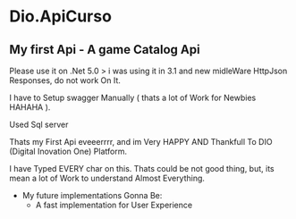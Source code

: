 # Dio.ApiCurso
## My first Api  - A game Catalog Api 
Please use it on .Net 5.0 >
i was using it in 3.1 and new midleWare HttpJson Responses, do not work On It.

I have to Setup swagger Manually ( thats a lot of Work for Newbies HAHAHA ).

Used Sql server 

Thats my First Api eveeerrrr, and im Very HAPPY AND Thankfull To 
DIO (Digital Inovation One) Platform. 

I have Typed EVERY char on this. Thats could be not good thing, but, its mean a lot of Work to understand Almost Everything.

- My future implementations Gonna Be:
  - A fast implementation for User Experience 


